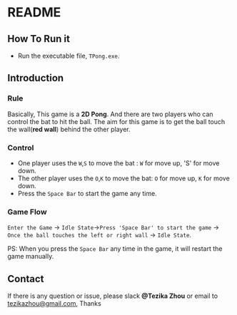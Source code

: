 # README

## How To Run it

* Run the executable file, ``TPong.exe``.

## Introduction

### Rule 

Basically, This game is a **2D Pong**. And there are two players who can control the bat to hit the ball.  The aim for this game is to get the ball touch the wall(**red wall**) behind the other player.

### Control

* One player uses the `W`,`S` to move the bat : `W` for move up, 'S' for move down.
* The other player uses the `O`,`K` to move the bat:  `O` for move up, `K` for move down.
* Press the `Space Bar` to start the game any time.

### Game Flow

`Enter the Game` -> `Idle State`->`Press 'Space Bar' to start the game` -> `Once the ball touches the left or right wall` -> `Idle State`.

PS: When you press the `Space Bar` any time in the game, it will restart the game manually.

## Contact

If there is any question or issue, please slack **@Tezika Zhou** or email to tezikazhou@gmail.com, Thanks

